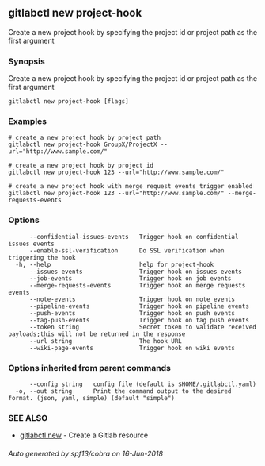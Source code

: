 ## gitlabctl new project-hook

Create a new project hook by specifying the project id or project path as the first argument

### Synopsis

Create a new project hook by specifying the project id or project path as the first argument

```
gitlabctl new project-hook [flags]
```

### Examples

```
# create a new project hook by project path
gitlabctl new project-hook GroupX/ProjectX --url="http://www.sample.com/"

# create a new project hook by project id
gitlabctl new project-hook 123 --url="http://www.sample.com/"

# create a new project hook with merge request events trigger enabled
gitlabctl new project-hook 123 --url="http://www.sample.com/" --merge-requests-events
```

### Options

```
      --confidential-issues-events   Trigger hook on confidential issues events
      --enable-ssl-verification      Do SSL verification when triggering the hook
  -h, --help                         help for project-hook
      --issues-events                Trigger hook on issues events
      --job-events                   Trigger hook on job events
      --merge-requests-events        Trigger hook on merge requests events
      --note-events                  Trigger hook on note events
      --pipeline-events              Trigger hook on pipeline events
      --push-events                  Trigger hook on push events
      --tag-push-events              Trigger hook on tag push events
      --token string                 Secret token to validate received payloads;this will not be returned in the response
      --url string                   The hook URL
      --wiki-page-events             Trigger hook on wiki events
```

### Options inherited from parent commands

```
      --config string   config file (default is $HOME/.gitlabctl.yaml)
  -o, --out string      Print the command output to the desired format. (json, yaml, simple) (default "simple")
```

### SEE ALSO

* [gitlabctl new](gitlabctl_new.md)	 - Create a Gitlab resource

###### Auto generated by spf13/cobra on 16-Jun-2018
